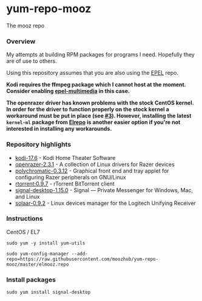 # yum-repo-mooz
The mooz repo

### Overview

My attempts at building RPM packages for programs I need. Hopefully they are of use to others.

Using this repository assumes that you are also using the [EPEL](https://fedoraproject.org/wiki/EPEL) repo.

**Kodi requires the ffmpeg package which I cannot host at the moment. Consider enabling [epel-multimedia](https://negativo17.org/multimedia/) in this case.**

**The openrazer driver has known problems with the stock CentOS kernel. In order for the driver to function properly on the stock kernel a workaround must be put in place (see [#3](https://github.com/moozhub/yum-repo-mooz/issues/3)). However, installing the latest `kernel-ml` package from [Elrepo](http://elrepo.org/tiki/kernel-ml) is another easier option if you're not interested in installing any workarounds.**


### Repository highlights

* [kodi-17.6](https://github.com/xbmc/xbmc/tree/Krypton) - Kodi Home Theater Software
* [openrazer-2.3.1](https://github.com/openrazer/openrazer) - A collection of Linux drivers for Razer devices
* [polychromatic-0.3.12](https://github.com/lah7/polychromatic) - Graphical front end and tray applet for configuring Razer peripherals on GNU/Linux
* [rtorrent:0.9.7](https://github.com/rakshasa/rtorrent) - rTorrent BitTorrent client
* [signal-desktop-1.15.0](https://github.com/signalapp/Signal-Desktop) - Signal — Private Messenger for Windows, Mac, and Linux
* [solaar-0.9.2](https://github.com/pwr/Solaar) - Linux devices manager for the Logitech Unifying Receiver

### Instructions

CentOS / EL7

`sudo yum -y install yum-utils`

`sudo yum-config-manager --add-repo=https://raw.githubusercontent.com/moozhub/yum-repo-mooz/master/elmooz.repo`

### Install packages

`sudo yum install signal-desktop`
